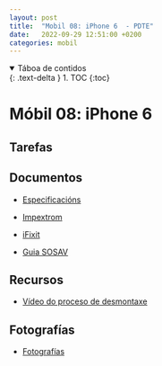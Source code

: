 ```yaml
---
layout: post
title:  "Mobil 08: iPhone 6  - PDTE"
date:   2022-09-29 12:51:00 +0200
categories: mobil
---
```


<details open markdown="block">
  <summary>
    Táboa de contidos
  </summary>
  {: .text-delta }
1. TOC
{:toc}
</details>


# Móbil 08: iPhone 6 

## Tarefas

 
 



## Documentos
* [Especificacións](https://support.apple.com/kb/SP705?locale=es_LAMR)
* [Impextrom](https://nadiemellamagallina.com/es/manuales/smartphones-1/apple-5/apple-iphone-6-208/)
* [iFixit](https://es.ifixit.com/Device/iPhone_6)

* [Guia SOSAV](https://www.sosav.com/es/guias/telefonos/iphone/iphone-6/)

## Recursos
 - [Vídeo do proceso de desmontaxe](https://www.youtube.com/watch?v=bmJSWrVuIVQ&ab_channel=Fixez.com)


## Fotografías

 * [Fotografías]({{site.baseurl}}/taller/mobil/08/fotos/fotos.pdf)
